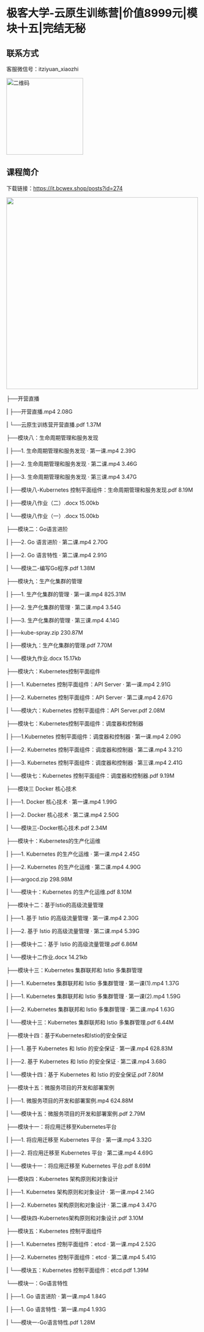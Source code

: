 # 极客大学-云原生训练营|价值8999元|模块十五|完结无秘

## 联系方式

客服微信号：itziyuan_xiaozhi

<img src="https://ziyuanyun.oss-cn-guangzhou.aliyuncs.com/common/20240614073449/666b82192834a.jpg" width="200" height="200" alt="二维码">

## 课程简介

下载链接：https://it.bcwex.shop/posts?id=274

<img src="https://ziyuanyun.oss-cn-guangzhou.aliyuncs.com/yun/20240515151744/66446198a3841.jpg" width="500" alt="">

  

 ├──开营直播

 | ├──开营直播.mp4 2.08G

 | └──云原生训练营开营直播.pdf 1.37M

 ├──模块八：生命周期管理和服务发现

 | ├──1. 生命周期管理和服务发现 · 第一课.mp4 2.39G

 | ├──2. 生命周期管理和服务发现 · 第二课.mp4 3.46G

 | ├──3. 生命周期管理和服务发现 · 第三课.mp4 3.47G

 | ├──模块八-Kubernetes 控制平面组件：生命周期管理和服务发现.pdf 8.19M

 | ├──模块八作业（二）.docx 15.00kb

 | └──模块八作业（一）.docx 15.00kb

 ├──模块二：Go语言进阶

 | ├──2. Go 语言进阶 · 第二课.mp4 2.70G

 | ├──2. Go 语言特性 · 第二课.mp4 2.91G

 | └──模块二-编写Go程序.pdf 1.38M

 ├──模块九：生产化集群的管理

 | ├──1. 生产化集群的管理 · 第一课.mp4 825.31M

 | ├──2. 生产化集群的管理 · 第二课.mp4 3.54G

 | ├──3. 生产化集群的管理 · 第三课.mp4 4.14G

 | ├──kube-spray.zip 230.87M

 | ├──模块九：生产化集群的管理.pdf 7.70M

 | └──模块九作业.docx 15.17kb

 ├──模块六：Kubernetes控制平面组件

 | ├──1. Kubernetes 控制平面组件：API Server · 第一课.mp4 2.91G

 | ├──2. Kubernetes 控制平面组件：API Server · 第二课.mp4 2.67G

 | └──模块六：Kubernetes 控制平面组件：API Server.pdf 2.08M

 ├──模块七：Kubernetes控制平面组件：调度器和控制器

 | ├──1.Kubernetes 控制平面组件：调度器和控制器 · 第一课.mp4 2.09G

 | ├──2. Kubernetes 控制平面组件：调度器和控制器 · 第二课.mp4 3.21G

 | ├──3. Kubernetes 控制平面组件：调度器和控制器 · 第三课.mp4 2.41G

 | └──模块七：Kubernetes 控制平面组件：调度器和控制器.pdf 9.19M

 ├──模块三 Docker 核心技术

 | ├──1. Docker 核心技术 · 第一课.mp4 1.99G

 | ├──2. Docker 核心技术 · 第二课.mp4 2.50G

 | └──模块三-Docker核心技术.pdf 2.34M

 ├──模块十：Kubernetes的生产化运维

 | ├──1. Kubernetes 的生产化运维 · 第一课.mp4 2.45G

 | ├──2. Kubernetes 的生产化运维 · 第二课.mp4 4.90G

 | ├──argocd.zip 298.98M

 | └──模块十：Kubernetes 的生产化运维.pdf 8.10M

 ├──模块十二：基于Istio的高级流量管理

 | ├──1. 基于 Istio 的高级流量管理 · 第一课.mp4 2.30G

 | ├──2. 基于 Istio 的高级流量管理 · 第二课.mp4 5.39G

 | ├──模块十二：基于 Istio 的高级流量管理.pdf 6.86M

 | └──模块十二作业.docx 14.21kb

 ├──模块十三：Kubernetes 集群联邦和 Istio 多集群管理

 | ├──1. Kubernetes 集群联邦和 Istio 多集群管理 · 第一课(1).mp4 1.37G

 | ├──1. Kubernetes 集群联邦和 Istio 多集群管理 · 第一课(2).mp4 1.59G

 | ├──2. Kubernetes 集群联邦和 Istio 多集群管理 · 第二课.mp4 1.63G

 | └──模块十三：Kubernetes 集群联邦和 Istio 多集群管理.pdf 6.44M

 ├──模块十四：基于Kubernetes和Istio的安全保证

 | ├──1. 基于 Kubernetes 和 Istio 的安全保证 · 第一课.mp4 628.83M

 | ├──2. 基于 Kubernetes 和 Istio 的安全保证 · 第二课.mp4 3.68G

 | └──模块十四：基于 Kubernetes 和 Istio 的安全保证.pdf 7.80M

 ├──模块十五：微服务项目的开发和部署案例

 | ├──1. 微服务项目的开发和部署案例.mp4 624.88M

 | └──模块十五：微服务项目的开发和部署案例.pdf 2.79M

 ├──模块十一：将应用迁移至Kubernetes平台

 | ├──1. 将应用迁移至 Kubernetes 平台 · 第一课.mp4 3.32G

 | ├──2. 将应用迁移至 Kubernetes 平台 · 第二课.mp4 4.69G

 | └──模块十一：将应用迁移至 Kubernetes 平台.pdf 8.69M

 ├──模块四：Kubernetes 架构原则和对象设计

 | ├──1. Kubernetes 架构原则和对象设计 · 第一课.mp4 2.14G

 | ├──2. Kubernetes 架构原则和对象设计 · 第二课.mp4 3.47G

 | └──模块四-Kubernetes架构原则和对象设计.pdf 3.10M

 ├──模块五：Kubernetes 控制平面组件

 | ├──1. Kubernetes 控制平面组件：etcd · 第一课.mp4 2.52G

 | ├──2. Kubernetes 控制平面组件：etcd · 第二课.mp4 5.41G

 | └──模块五：Kubernetes 控制平面组件：etcd.pdf 1.39M

 └──模块一：Go语言特性

 | ├──1. Go 语言进阶 · 第一课.mp4 1.84G

 | ├──1. Go 语言特性 · 第一课.mp4 1.93G

 | └──模块一-Go语言特性.pdf 1.28M

  